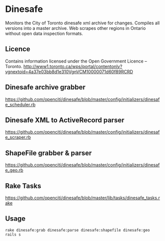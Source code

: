 Dinesafe
===

Monitors the City of Toronto dinesafe xml archive for changes.
Compiles all versions into a master archive.
Web scrapes other regions in Ontario without open data inspection formats.

Licence
---
Contains information licensed under the Open Government Licence – Toronto.
http://www1.toronto.ca/wps/portal/contentonly?vgnextoid=4a37e03bb8d1e310VgnVCM10000071d60f89RCRD

Dinesafe archive grabber
---
https://github.com/openciti/dinesafe/blob/master/config/initializers/dinesafe_scheduler.rb


Dinesafe XML to ActiveRecord parser
---
https://github.com/openciti/dinesafe/blob/master/config/initializers/dinesafe_scraper.rb

ShapeFile grabber & parser
---
https://github.com/openciti/dinesafe/blob/master/config/initializers/dinesafe_geo.rb

Rake Tasks
---
https://github.com/openciti/dinesafe/blob/master/lib/tasks/dinesafe_tasks.rake

Usage
---

    rake dinesafe:grab dinesafe:parse dinesafe:shapefile dinesafe:geo
    rails s
